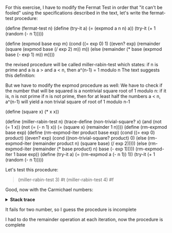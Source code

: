 For this exercise, I have to modify the Fermat Test in order that "it can't be fooled" using the specifications described in the text, let's write the fermat-test procedure:

(define (fermat-test n)
  (define (try-it a)
    (= (expmod a n n) a))
  (try-it (+ 1 (random (- n 1)))))
  
 (define (expmod base exp m)
  (cond ((= exp 0) 1)
        ((even? exp)
         (remainder 
          (square (expmod base (/ exp 2) m))
          m))
        (else
         (remainder 
          (* base (expmod base (- exp 1) m))
          m))))
		  
the revised procedure will be called miller-rabin-test which states:
if n is prime and a is a > and a < n, then a^(n-1) = 1 modulo n
The text suggests this definition:


		
But we have to modify the expmod procedure as well:
We have to check if the number that will be squared is a nontrivial square root of 1 modulo n:
if it is, n is not prime
if n is not prime, then for at least half the numbers a < n, a^(n-1) will yield a non trivial square of root of 1 modulo n-1

(define (square x) (* x x))

(define (miller-rabin-test n)
	(trace-define (non-trivial-square? x)
		(and (not (= 1 x)) (not (= (- n 1) x)) (= (square x) (remainder 1 n))))
	(define (rm-expmod base exp) 
		(define (rm-expmod-iter product base exp)
			(cond ((= exp 0) product)
				((even? exp)
					(cond ((non-trivial-square? product) 0)
						(else (rm-expmod-iter (remainder product n) (square base) (/ exp 2)))))
				(else  (rm-expmod-iter (remainder (* base product) n) base (- exp 1)))))
	(rm-expmod-iter 1 base exp))
	(define (try-it a) 
		(= (rm-expmod a (- n 1)) 1))
(try-it (+ 1 (random (- n 1)))))

Let's test this procedure:
> (miller-rabin-test 3)
#t
> (miller-rabin-test 4)
#f

Good, now with the Carmichael numbers:

<details>
<summary> <b>Stack trace</b> </summary>
 > (miller-rabin-test 3)
#t
> (miller-rabin-test 4)
#f
> (miller-rabin-test 561)
#f
> (miller-rabin-test 1105)
#f
> (miller-rabin-test 1729)
#t
> (miller-rabin-test 2465)
#f
> (miller-rabin-test 2821)
#t
> (miller-rabin-test 6601)
#f
> 
</details>


It fails for two number, so I guess the procedure is incomplete

I had to do the remainder operation at each iteration, now the procedure is complete
